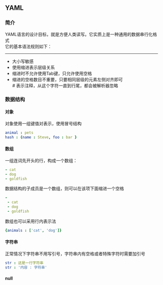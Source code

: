 ## YAML
### 简介  
YAML语言的设计目标，就是方便人类读写。它实质上是一种通用的数据串行化格式  
它的基本语法规则如下：  
*** 
+ 大小写敏感  
+ 使用缩进表示层级关系  
+ 缩进时不允许使用Tab键，只允许使用空格  
+ 缩进的空格数目不重要，只要相同层级的元素左侧对齐即可  
*#* 表示注释，从这个字符一直到行尾，都会被解析器忽略  
### 数据结构  
#### 对象  
对象使用一组键值对表示，使用冒号结构  
```yml
animal : pets
hash : {name : Steve, foo : bar }
```  
#### 数组  
一组连词先开头的行，构成一个数组：  
```yml
- cat
- dog
- goldfish
```  
数据结构的子成员是一个数组，则可以在该项下面缩进一个空格  
```yml
-
 - cat
 - dog
 - goldfish
```  
数组也可以采用行内表示法  
```yml
{animals : ['cat', 'dog']}
```
#### 字符串  
正常情况下字符串不用写引号，字符串内有空格或者特殊字符时需要加引号  
```yml
str : 这是一行字符串  
str : '内容 : 字符串'    
```  
#### null

